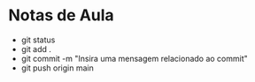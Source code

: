 # Notas de Aula

 - git status
 - git add . 
 - git commit -m "Insira uma mensagem relacionado ao commit"
 - git push origin main